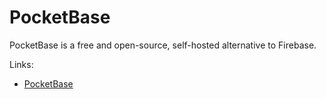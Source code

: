 # PocketBase

PocketBase is a free and open-source, self-hosted alternative to Firebase.

Links:

- [PocketBase](https://pocketbase.io)
